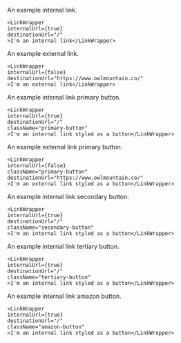 An example internal link.

```
<LinkWrapper
internalUrl={true}
destinationUrl="/"
>I'm an internal link</LinkWrapper>
```

An example external link.

```
<LinkWrapper
internalUrl={false}
destinationUrl="https://www.owlmountain.co/"
>I'm an external link</LinkWrapper>
```

An example internal link primary button.

```
<LinkWrapper
internalUrl={true}
destinationUrl="/"
className="primary-button"
>I'm an internal link styled as a button</LinkWrapper>
```

An example external link primary button.

```
<LinkWrapper
internalUrl={false}
className="primary-button"
destinationUrl="https://www.owlmountain.co/"
>I'm an external link styled as a button</LinkWrapper>
```

An example internal link secondary button.

```
<LinkWrapper
internalUrl={true}
destinationUrl="/"
className="secondary-button"
>I'm an internal link styled as a button</LinkWrapper>
```

An example internal link tertiary button.

```
<LinkWrapper
internalUrl={true}
destinationUrl="/"
className="tertiary-button"
>I'm an internal link styled as a button</LinkWrapper>
```

An example internal link amazon button.

```
<LinkWrapper
internalUrl={true}
destinationUrl="/"
className="amazon-button"
>I'm an internal link styled as a button</LinkWrapper>
```
